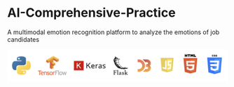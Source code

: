 # AI-Comprehensive-Practice
A multimodal emotion recognition platform to analyze the emotions of job candidates

![image](/WebApp/Images/techno.png)
